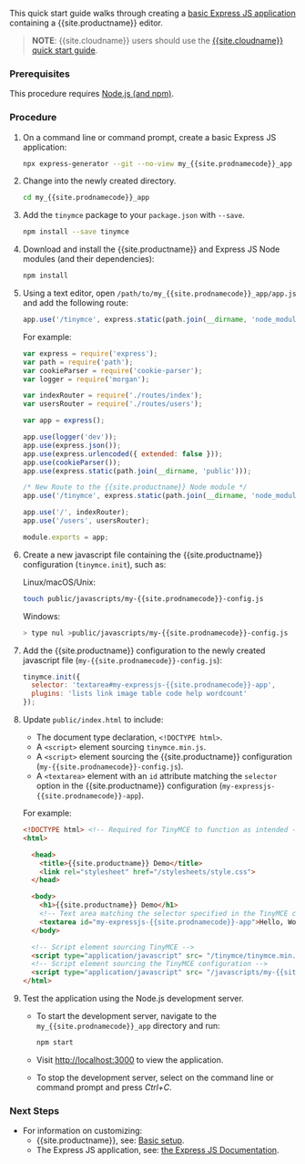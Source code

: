 This quick start guide walks through creating a [basic Express JS application](https://expressjs.com/en/starter/generator.html) containing a {{site.productname}} editor.

> **NOTE**: {{site.cloudname}} users should use the [{{site.cloudname}} quick start guide]({{site.baseurl}}/getting-started/install-setup/cloud/cloud-quick-start/).

### Prerequisites

This procedure requires [Node.js (and npm)](https://nodejs.org/).

### Procedure

1. On a command line or command prompt, create a basic Express JS application:

    ```sh
    npx express-generator --git --no-view my_{{site.prodnamecode}}_app
    ```

1. Change into the newly created directory.

    ```sh
    cd my_{{site.prodnamecode}}_app
    ```

1. Add the `tinymce` package to your `package.json` with `--save`.

    ```sh
    npm install --save tinymce
    ```

1. Download and install the {{site.productname}} and Express JS Node modules (and their dependencies):

    ```sh
    npm install
    ```

1. Using a text editor, open `/path/to/my_{{site.prodnamecode}}_app/app.js` and add the following route:

    ```js
    app.use('/tinymce', express.static(path.join(__dirname, 'node_modules', 'tinymce')));
    ```

    For example:

    ```js
    var express = require('express');
    var path = require('path');
    var cookieParser = require('cookie-parser');
    var logger = require('morgan');

    var indexRouter = require('./routes/index');
    var usersRouter = require('./routes/users');

    var app = express();

    app.use(logger('dev'));
    app.use(express.json());
    app.use(express.urlencoded({ extended: false }));
    app.use(cookieParser());
    app.use(express.static(path.join(__dirname, 'public')));

    /* New Route to the {{site.productname}} Node module */
    app.use('/tinymce', express.static(path.join(__dirname, 'node_modules', 'tinymce')));

    app.use('/', indexRouter);
    app.use('/users', usersRouter);

    module.exports = app;
    ```

1. Create a new javascript file containing the {{site.productname}} configuration (`tinymce.init`), such as:

    Linux/macOS/Unix:

    ```sh
    touch public/javascripts/my-{{site.prodnamecode}}-config.js
    ```

    Windows:

    ```sh
    > type nul >public/javascripts/my-{{site.prodnamecode}}-config.js
    ```

1. Add the {{site.productname}} configuration to the newly created javascript file (`my-{{site.prodnamecode}}-config.js`):

    ```js
    tinymce.init({
      selector: 'textarea#my-expressjs-{{site.prodnamecode}}-app',
      plugins: 'lists link image table code help wordcount'
    });
    ```

1. Update `public/index.html` to include:
    * The document type declaration, `<!DOCTYPE html>`.
    * A `<script>` element sourcing `tinymce.min.js`.
    * A `<script>` element sourcing the {{site.productname}} configuration (`my-{{site.prodnamecode}}-config.js`).
    * A `<textarea>` element with an `id` attribute matching the `selector` option in the {{site.productname}} configuration (`my-expressjs-{{site.prodnamecode}}-app`).

    For example:

    ```html
    <!DOCTYPE html> <!-- Required for TinyMCE to function as intended -->
    <html>

      <head>
        <title>{{site.productname}} Demo</title>
        <link rel="stylesheet" href="/stylesheets/style.css">
      </head>

      <body>
        <h1>{{site.productname}} Demo</h1>
        <!-- Text area matching the selector specified in the TinyMCE configuration -->
        <textarea id="my-expressjs-{{site.prodnamecode}}-app">Hello, World!</textarea>
      </body>

      <!-- Script element sourcing TinyMCE -->
      <script type="application/javascript" src= "/tinymce/tinymce.min.js"></script>
      <!-- Script element sourcing the TinyMCE configuration -->
      <script type="application/javascript" src= "/javascripts/my-{{site.prodnamecode}}-config.js"></script>
    </html>
    ```

1. Test the application using the Node.js development server.
    * To start the development server, navigate to the `my_{{site.prodnamecode}}_app` directory and run:

        ```sh
        npm start
        ```

    * Visit [http://localhost:3000](http://localhost:3000) to view the application.

    * To stop the development server, select on the command line or command prompt and press _Ctrl+C_.

### Next Steps

* For information on customizing:
    * {{site.productname}}, see: [Basic setup]({{site.baseurl}}/how-to-guides/learn-the-basics/basic-setup/).
    * The Express JS application, see: [the Express JS Documentation](https://expressjs.com/).
